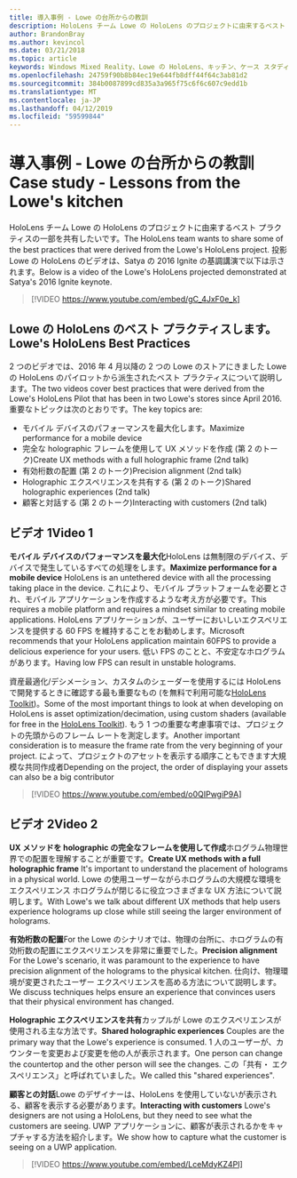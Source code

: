 ```yaml
---
title: 導入事例 - Lowe の台所からの教訓
description: HoloLens チーム Lowe の HoloLens のプロジェクトに由来するベスト プラクティスの一部を共有したいです。
author: BrandonBray
ms.author: kevincol
ms.date: 03/21/2018
ms.topic: article
keywords: Windows Mixed Reality、Lowe の HoloLens、キッチン、ケース スタディ
ms.openlocfilehash: 24759f90b8b84ec19e644fb8dff44f64c3ab81d2
ms.sourcegitcommit: 384b0087899cd835a3a965f75c6f6c607c9edd1b
ms.translationtype: MT
ms.contentlocale: ja-JP
ms.lasthandoff: 04/12/2019
ms.locfileid: "59599844"
---
```

# <a name="case-study---lessons-from-the-lowes-kitchen"></a><span data-ttu-id="f2841-104">導入事例 - Lowe の台所からの教訓</span><span class="sxs-lookup"><span data-stu-id="f2841-104">Case study - Lessons from the Lowe's kitchen</span></span>

<span data-ttu-id="f2841-105">HoloLens チーム Lowe の HoloLens のプロジェクトに由来するベスト プラクティスの一部を共有したいです。</span><span class="sxs-lookup"><span data-stu-id="f2841-105">The HoloLens team wants to share some of the best practices that were derived from the Lowe's HoloLens project.</span></span> <span data-ttu-id="f2841-106">投影 Lowe の HoloLens のビデオは、Satya の 2016 Ignite の基調講演で以下は示されます。</span><span class="sxs-lookup"><span data-stu-id="f2841-106">Below is a video of the Lowe's HoloLens projected demonstrated at Satya's 2016 Ignite keynote.</span></span>
<br>
>[!VIDEO https://www.youtube.com/embed/gC_4JxF0e_k]

## <a name="lowes-hololens-best-practices"></a><span data-ttu-id="f2841-107">Lowe の HoloLens のベスト プラクティスします。</span><span class="sxs-lookup"><span data-stu-id="f2841-107">Lowe's HoloLens Best Practices</span></span>

<span data-ttu-id="f2841-108">2 つのビデオでは、2016 年 4 月以降の 2 つの Lowe のストアにきました Lowe の HoloLens のパイロットから派生されたベスト プラクティスについて説明します。</span><span class="sxs-lookup"><span data-stu-id="f2841-108">The two videos cover best practices that were derived from the Lowe's HoloLens Pilot that has been in two Lowe's stores since April 2016.</span></span> <span data-ttu-id="f2841-109">重要なトピックは次のとおりです。</span><span class="sxs-lookup"><span data-stu-id="f2841-109">The key topics are:</span></span>
* <span data-ttu-id="f2841-110">モバイル デバイスのパフォーマンスを最大化します。</span><span class="sxs-lookup"><span data-stu-id="f2841-110">Maximize performance for a mobile device</span></span>
* <span data-ttu-id="f2841-111">完全な holographic フレームを使用して UX メソッドを作成 (第 2 のトーク)</span><span class="sxs-lookup"><span data-stu-id="f2841-111">Create UX methods with a full holographic frame (2nd talk)</span></span>
* <span data-ttu-id="f2841-112">有効桁数の配置 (第 2 のトーク)</span><span class="sxs-lookup"><span data-stu-id="f2841-112">Precision alignment (2nd talk)</span></span>
* <span data-ttu-id="f2841-113">Holographic エクスペリエンスを共有する (第 2 のトーク)</span><span class="sxs-lookup"><span data-stu-id="f2841-113">Shared holographic experiences (2nd talk)</span></span>
* <span data-ttu-id="f2841-114">顧客と対話する (第 2 のトーク)</span><span class="sxs-lookup"><span data-stu-id="f2841-114">Interacting with customers (2nd talk)</span></span>

## <a name="video-1"></a><span data-ttu-id="f2841-115">ビデオ 1</span><span class="sxs-lookup"><span data-stu-id="f2841-115">Video 1</span></span>

<span data-ttu-id="f2841-116">**モバイル デバイスのパフォーマンスを最大化**HoloLens は無制限のデバイス、デバイスで発生しているすべての処理をします。</span><span class="sxs-lookup"><span data-stu-id="f2841-116">**Maximize performance for a mobile device** HoloLens is an untethered device with all the processing taking place in the device.</span></span> <span data-ttu-id="f2841-117">これにより、モバイル プラットフォームを必要とされ、モバイル アプリケーションを作成するような考え方が必要です。</span><span class="sxs-lookup"><span data-stu-id="f2841-117">This requires a mobile platform and requires a mindset similar to creating mobile applications.</span></span> <span data-ttu-id="f2841-118">HoloLens アプリケーションが、ユーザーにおいしいエクスペリエンスを提供する 60 FPS を維持することをお勧めします。</span><span class="sxs-lookup"><span data-stu-id="f2841-118">Microsoft recommends that your HoloLens application maintain 60FPS to provide a delicious experience for your users.</span></span> <span data-ttu-id="f2841-119">低い FPS のことと、不安定なホログラムがあります。</span><span class="sxs-lookup"><span data-stu-id="f2841-119">Having low FPS can result in unstable holograms.</span></span>

<span data-ttu-id="f2841-120">資産最適化/デシメーション、カスタムのシェーダーを使用するには HoloLens で開発するときに確認する最も重要なもの (を無料で利用可能な[HoloLens Toolkit](https://github.com/Microsoft/HoloToolkit-Unity))。</span><span class="sxs-lookup"><span data-stu-id="f2841-120">Some of the most important things to look at when developing on HoloLens is asset optimization/decimation, using custom shaders (available for free in the [HoloLens Toolkit](https://github.com/Microsoft/HoloToolkit-Unity)).</span></span> <span data-ttu-id="f2841-121">もう 1 つの重要な考慮事項では、プロジェクトの先頭からのフレーム レートを測定します。</span><span class="sxs-lookup"><span data-stu-id="f2841-121">Another important consideration is to measure the frame rate from the very beginning of your project.</span></span> <span data-ttu-id="f2841-122">によって、プロジェクトのアセットを表示する順序こともできます大規模な共同作成者</span><span class="sxs-lookup"><span data-stu-id="f2841-122">Depending on the project, the order of displaying your assets can also be a big contributor</span></span>
<br>
>[!VIDEO https://www.youtube.com/embed/o0QIPwgiP9A]

## <a name="video-2"></a><span data-ttu-id="f2841-123">ビデオ 2</span><span class="sxs-lookup"><span data-stu-id="f2841-123">Video 2</span></span>

<span data-ttu-id="f2841-124">**UX メソッドを holographic の完全なフレームを使用して作成**ホログラム物理世界での配置を理解することが重要です。</span><span class="sxs-lookup"><span data-stu-id="f2841-124">**Create UX methods with a full holographic frame** It's important to understand the placement of holograms in a physical world.</span></span> <span data-ttu-id="f2841-125">Lowe の使用ユーザーながらホログラムの大規模な環境をエクスペリエンス ホログラムが閉じるに役立つさまざまな UX 方法について説明します。</span><span class="sxs-lookup"><span data-stu-id="f2841-125">With Lowe's we talk about different UX methods that help users experience holograms up close while still seeing the larger environment of holograms.</span></span>

<span data-ttu-id="f2841-126">**有効桁数の配置**For the Lowe のシナリオでは、物理の台所に、ホログラムの有効桁数の配置にエクスペリエンスを非常に重要でした。</span><span class="sxs-lookup"><span data-stu-id="f2841-126">**Precision alignment** For the Lowe's scenario, it was paramount to the experience to have precision alignment of the holograms to the physical kitchen.</span></span> <span data-ttu-id="f2841-127">仕向け、物理環境が変更されたユーザー エクスペリエンスを高める方法について説明します。</span><span class="sxs-lookup"><span data-stu-id="f2841-127">We discuss techniques helps ensure an experience that convinces users that their physical environment has changed.</span></span>

<span data-ttu-id="f2841-128">**Holographic エクスペリエンスを共有**カップルが Lowe のエクスペリエンスが使用される主な方法です。</span><span class="sxs-lookup"><span data-stu-id="f2841-128">**Shared holographic experiences** Couples are the primary way that the Lowe's experience is consumed.</span></span> <span data-ttu-id="f2841-129">1 人のユーザーが、カウンターを変更および変更を他の人が表示されます。</span><span class="sxs-lookup"><span data-stu-id="f2841-129">One person can change the countertop and the other person will see the changes.</span></span> <span data-ttu-id="f2841-130">この「共有・ エクスペリエンス」と呼ばれていました。</span><span class="sxs-lookup"><span data-stu-id="f2841-130">We called this "shared experiences".</span></span>

<span data-ttu-id="f2841-131">**顧客との対話**Lowe のデザイナーは、HoloLens を使用していないが表示される、顧客を表示する必要があります。</span><span class="sxs-lookup"><span data-stu-id="f2841-131">**Interacting with customers** Lowe's designers are not using a HoloLens, but they need to see what the customers are seeing.</span></span> <span data-ttu-id="f2841-132">UWP アプリケーションに、顧客が表示されるかをキャプチャする方法を紹介します。</span><span class="sxs-lookup"><span data-stu-id="f2841-132">We show how to capture what the customer is seeing on a UWP application.</span></span>
<br>
>[!VIDEO https://www.youtube.com/embed/LceMdyKZ4PI]
